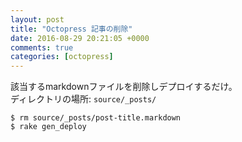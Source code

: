 ```yaml
---
layout: post
title: "Octopress 記事の削除"
date: 2016-08-29 20:21:05 +0000
comments: true
categories: [octopress]
---
```


該当するmarkdownファイルを削除しデプロイするだけ。  
ディレクトリの場所: `source/_posts/`

```
$ rm source/_posts/post-title.markdown
$ rake gen_deploy
```